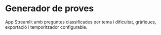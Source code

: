 # Generador de proves

App Streamlit amb preguntes classificades per tema i dificultat, gràfiques, exportació i temporitzador configurable.